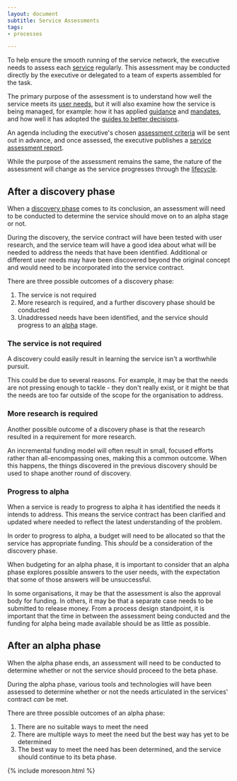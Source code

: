 ```yaml
---
layout: document
subtitle: Service Assessments
tags:
- processes

---
```

To help ensure the smooth running of the service network, the executive needs to assess each [service](/services/) regularly. This assessment may be conducted directly by the executive or delegated to a team of experts assembled for the task.

The primary purpose of the assessment is to understand how well the service meets its [user needs](/user-needs), but it will also examine how the service is being managed, for example: how it has applied [guidance](/guidance) and [mandates](/mandates), and how well it has adopted the [guides to better decisions](/doctrine).

An agenda including the executive's chosen [assessment criteria](/service-assessment-criteria) will be sent out in advance, and once assessed, the executive publishes a [service assessment report](/service-assessment-report).

While the purpose of the assessment remains the same, the nature of the assessment will change as the service progresses through the [lifecycle](/lifecycle/).

## After a discovery phase

When a [discovery phase](/lifecycle/#discovery) comes to its conclusion, an assessment will need to be conducted to determine the service should move on to an alpha stage or not.

During the discovery, the service contract will have been tested with user research, and the service team will have a good idea about what will be needed to address the needs that have been identified. Additional or different user needs may have been discovered beyond the original concept and would need to be incorporated into the service contract.

There are three possible outcomes of a discovery phase:

1. The service is not required
2. More research is required, and a further discovery phase should be conducted
3. Unaddressed needs have been identified, and the service should progress to an [alpha](/lifecycle/#alpha) stage.

### The service is not required

A discovery could easily result in learning the service isn't a worthwhile pursuit.

This could be due to several reasons. For example, it may be that the needs are not pressing enough to tackle - they don't really exist, or it might be that the needs are too far outside of the scope for the organisation to address.

### More research is required

Another possible outcome of a discovery phase is that the research resulted in a requirement for more research.

An incremental funding model will often result in small, focused efforts rather than all-encompassing ones, making this a common outcome. When this happens, the things discovered in the previous discovery should be used to shape another round of discovery.

### Progress to alpha

When a service is ready to progress to alpha it has identified the needs it intends to address. This means the service contract has been clarified and updated where needed to reflect the latest understanding of the problem.

In order to progress to alpha, a budget will need to be allocated so that the service has appropriate funding. This _should_ be a consideration of the discovery phase.

When budgeting for an alpha phase, it is important to consider that an alpha phase explores possible answers to the user needs, with the expectation that some of those answers will be unsuccessful.

In some organisations, it may be that the assessment is also the approval body for funding. In others, it may be that a separate case needs to be submitted to release money. From a process design standpoint, it is important that the time in between the assessment being conducted and the funding for alpha being made available should be as little as possible.

## After an alpha phase

When the alpha phase ends, an assessment will need to be conducted to determine whether or not the service should proceed to the beta phase.

During the alpha phase, various tools and technologies will have been assessed to determine whether or not the needs articulated in the services' contract _can_ be met.

There are three possible outcomes of an alpha phase:

1. There are no suitable ways to meet the need
2. There are multiple ways to meet the need but the best way has yet to be determined
3. The best way to meet the need has been determined, and the service should continue to its beta phase.

{% include moresoon.html %}